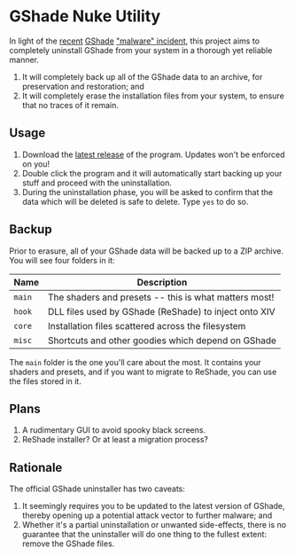 # GShade Nuke Utility

In light of the [recent](https://gamerant.com/final-fantasy-14-gshade-mod-twitter-trend-developer-malware/) [GShade](https://www.fanbyte.com/games/news/gshade-malware-controversy-ffxiv-third-party-tool/) ["malware" incident](https://piunikaweb.com/2023/02/07/psa-gshade-contains-malware-install-reshade-before-uninstalling/), this project aims to completely uninstall GShade from your system in a thorough yet reliable manner.

1. It will completely back up all of the GShade data to an archive, for preservation and restoration; and
2. It will completely erase the installation files from your system, to ensure that no traces of it remain.

## Usage

1. Download the [latest release](https://github.com/MirisWisdom/GShade.Nuke/releases/latest) of the program. Updates won't be enforced on you!
2. Double click the program and it will automatically start backing up your stuff and proceed with the uninstallation.
3. During the uninstallation phase, you will be asked to confirm that the data which will be deleted is safe to delete. Type `yes` to do so.

## Backup

Prior to erasure, all of your GShade data will be backed up to a ZIP archive. You will see four folders in it:

| Name   | Description                                           |
| ------ | ----------------------------------------------------- |
| `main` | The shaders and presets -- this is what matters most! |
| `hook` | DLL files used by GShade (ReShade) to inject onto XIV |
| `core` | Installation files scattered across the filesystem    |
| `misc` | Shortcuts and other goodies which depend on GShade    |

The `main` folder is the one you'll care about the most. It contains your shaders and presets, and if you want to migrate to ReShade, you can use the files stored in it.

## Plans

1. A rudimentary GUI to avoid spooky black screens.
2. ReShade installer? Or at least a migration process?

## Rationale

The official GShade uninstaller has two caveats:

1. It seemingly requires you to be updated to the latest version of GShade, thereby opening up a potential attack vector to further malware; and
2. Whether it's a partial uninstallation or unwanted side-effects, there is no guarantee that the uninstaller will do one thing to the fullest extent: remove the GShade files.
